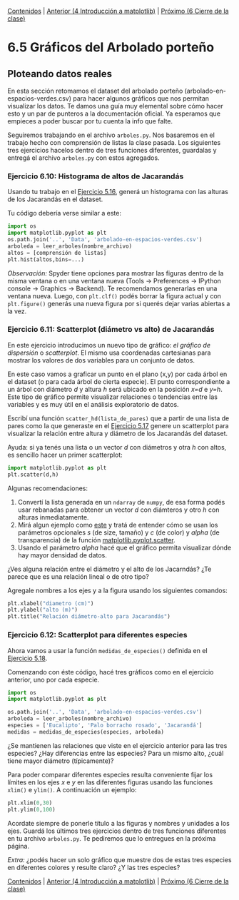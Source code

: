 [Contenidos](../Contenidos.md) \| [Anterior (4 Introducción a matplotlib)](04_Intro_mpl.md) \| [Próximo (6 Cierre de la clase)](06_Cierre.md)

# 6.5 Gráficos del Arbolado porteño

## Ploteando datos reales

En esta sección retomamos el dataset del arbolado porteño (arbolado-en-espacios-verdes.csv) para hacer algunos gráficos que nos permitan visualizar los datos. Te damos una guía muy elemental sobre cómo hacer esto y un par de punteros a la documentación oficial. Ya esperamos que empieces a poder buscar por tu cuenta la info que falte.

Seguiremos trabajando en el archivo `arboles.py`. Nos basaremos en el trabajo hecho con comprensión de listas la clase pasada. Los siguientes tres ejercicios hacelos dentro de tres funciones diferentes, guardalas y entregá el archivo `arboles.py` con estos agregados.

### Ejercicio 6.10: Histograma de altos de Jacarandás
Usando tu trabajo en el [Ejercicio 5.16](../05_Listas/05_Arboles2_LC.md#ejercicio-516-lista-de-altos-de-jacaranda), generá un histograma con las alturas de los Jacarandás en el dataset.

Tu código debería verse similar a este:

```python
import os
import matplotlib.pyplot as plt
os.path.join('..', 'Data', 'arbolado-en-espacios-verdes.csv')
arboleda = leer_arboles(nombre_archivo)
altos = [comprensión de listas]
plt.hist(altos,bins=...)
```

_Observación:_ Spyder tiene opciones para mostrar las figuras dentro de la misma ventana o en una ventana nueva (Tools -> Preferences -> IPython console -> Graphics -> Backend). Te recomendamos generarlas en una ventana nueva. Luego, con `plt.clf()` podés borrar la figura actual y con `plt.figure()` generás una nueva figura por si querés dejar varias abiertas a la vez.

### Ejercicio 6.11: Scatterplot (diámetro vs alto) de Jacarandás
En este ejercicio introducimos un nuevo tipo de gráfico: _el gráfico de dispersión_  o _scatterplot_. El mismo usa coordenadas cartesianas para mostrar los valores de dos variables para un conjunto de datos. 

En este caso vamos a graficar un punto en el plano (x,y) por cada árbol en el dataset (o para cada árbol de cierta especie). El punto correspondiente a un árbol con diámetro *d* y altura *h* será ubicado en la posición *x=d* e *y=h*. Este tipo de gráfico permite visualizar relaciones o tendencias entre las variables y es muy útil en el análisis exploratorio de datos.

Escribí una función `scatter_hd(lista_de_pares)` que a partir de una lista de pares como la que generaste en el [Ejercicio 5.17](../05_Listas/05_Arboles2_LC.md#ejercicio-517-lista-de-altos-y-diametros-de-jacaranda) genere un scatterplot para visualizar la relación entre altura y diámetro de los Jacarandás del dataset.

Ayuda: si ya tenés una lista o un vector *d* con diámetros y otra *h* con altos, es sencillo hacer un primer scatterplot:

```python
import matplotlib.pyplot as plt
plt.scatter(d,h)
```

Algunas recomendaciones:

1. Convertí la lista generada en un `ndarray` de `numpy`, de esa forma podés usar rebanadas para obtener un vector *d* con diámteros y otro *h* con alturas inmediatamente.
2. Mirá algun ejemplo como [este](https://matplotlib.org/stable/gallery/shapes_and_collections/scatter.html#sphx-glr-gallery-shapes-and-collections-scatter-py) y tratá de entender cómo se usan los parámetros opcionales *s* (de size, tamaño) y *c* (de color) y *alpha* (de transparencia) de la función [matplotlib.pyplot.scatter](https://matplotlib.org/3.3.1/api/_as_gen/matplotlib.pyplot.scatter.html#matplotlib.pyplot.scatter). 
3. Usando el parámetro *alpha* hacé que el gráfico permita visualizar dónde hay mayor densidad de datos.

¿Ves alguna relación entre el diámetro y el alto de los Jacarndás? ¿Te parece que es una relación lineal o de otro tipo?

Agregale nombres a los ejes y a la figura usando los siguientes comandos:
```python
plt.xlabel("diametro (cm)")
plt.ylabel("alto (m)")
plt.title("Relación diámetro-alto para Jacarandás")
```

### Ejercicio 6.12: Scatterplot para diferentes especies
Ahora vamos a usar la función `medidas_de_especies()` definida en el [Ejercicio 5.18](../05_Listas/05_Arboles2_LC.md#ejercicio-518-diccionario-con-medidas).

Comenzando con éste código, hacé tres gráficos como en el ejercicio anterior, uno por cada especie.

```python
import os
import matplotlib.pyplot as plt

os.path.join('..', 'Data', 'arbolado-en-espacios-verdes.csv')
arboleda = leer_arboles(nombre_archivo)
especies = ['Eucalipto', 'Palo borracho rosado', 'Jacarandá']
medidas = medidas_de_especies(especies, arboleda)
```

¿Se mantienen las relaciones que viste en el ejercicio anterior para las tres especies? ¿Hay diferencias entre las especies? Para un mismo alto, ¿cuál tiene mayor diámetro (típicamente)?

Para poder comparar diferentes especies resulta conveniente fijar los límites en los ejes *x* e *y* en las diferentes figuras usando las funciones `xlim()` e  `ylim()`. A continuación un ejemplo:
```python
plt.xlim(0,30) 
plt.ylim(0,100) 
```

Acordate siempre de ponerle título a las figuras y nombres y unidades a los ejes. Guardá los últimos tres ejercicios dentro de tres funciones diferentes en tu archivo `arboles.py`. Te pediremos que lo entregues en la próxima página.

_Extra:_ ¿podés hacer un solo gráfico que muestre dos de estas tres especies en diferentes colores y resulte claro? ¿Y las tres especies?


[Contenidos](../Contenidos.md) \| [Anterior (4 Introducción a matplotlib)](04_Intro_mpl.md) \| [Próximo (6 Cierre de la clase)](06_Cierre.md)

